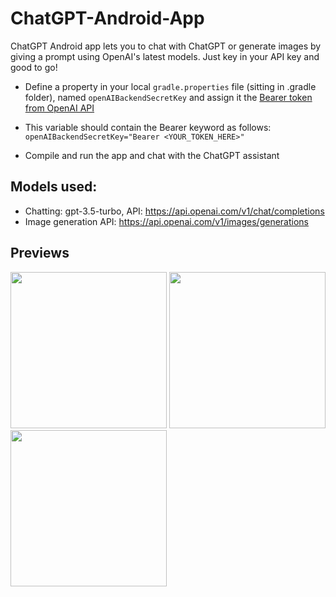 # ChatGPT-Android-App

ChatGPT Android app lets you to chat with ChatGPT or generate images by giving a prompt using
OpenAI's latest models. Just key in your API key and good to go!

* Define a property in your local `gradle.properties` file (sitting in .gradle folder),
  named `openAIBackendSecretKey` and assign it
  the [Bearer token from OpenAI API](https://platform.openai.com/account/api-keys)
* This variable should contain the Bearer keyword as follows:  
  `openAIBackendSecretKey="Bearer <YOUR_TOKEN_HERE>"`

* Compile and run the app and chat with the ChatGPT assistant

## Models used:

* Chatting: gpt-3.5-turbo, API: https://api.openai.com/v1/chat/completions
* Image generation API: https://api.openai.com/v1/images/generations

## Previews

<img src="https://raw.github.com/dkexception/ChatGPT-Android-App/main/previews/preview1.jpg" style=" width:250px" />
<img src="https://raw.github.com/dkexception/ChatGPT-Android-App/main/previews/preview2.png" style=" width:250px" />
<img src="https://raw.github.com/dkexception/ChatGPT-Android-App/main/previews/preview3.png" style=" width:250px" />
